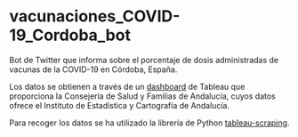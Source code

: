 # vacunaciones_COVID-19_Cordoba_bot
Bot de Twitter que informa sobre el porcentaje de dosis administradas de vacunas de la COVID-19 en Córdoba, España.

Los datos se obtienen a través de un [dashboard](https://public.tableau.com/app/profile/ieca.instituto.de.estadistica.y.cartografia.de.andalucia/viz/SALUDVACUNASCOVIDV3/Dashboard1) de Tableau que proporciona la Consejería de Salud y Familias de Andalucía, cuyos datos ofrece el Instituto de Estadística y Cartografía de Andalucía.

Para recoger los datos se ha utilizado la librería de Python [tableau-scraping](https://github.com/bertrandmartel/tableau-scraping).
